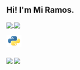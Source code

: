 ## Hi! I'm Mi Ramos.

<div>
  <a href="https://github.com/mi-ramos">
  <img align= "center"  height="180em" src="https://github-readme-stats.vercel.app/api?username=mi-ramos&count_private=true&show_icons=true&theme=dark"/>
  <img align="center" height="180em" src="https://github-readme-stats.vercel.app/api/top-langs/?username=mi-ramos&layout=compact&theme=dark"/>
  </a>
</div>

<div style="display: inline_block"><br>
  <img align="center" alt="Mi-Python" height="30" width="40" src="https://raw.githubusercontent.com/devicons/devicon/master/icons/python/python-original.svg">
</div>

 ##

<div>
  <a ref="https://www.instagram.com/_ramos.mi/"><img src="https://img.shields.io/badge/Instagram-E4405F?style=for-the-badge&logo=instagram&logoColor=white"></a>
  <a ref="https://www.linkedin.com/in/milena-ramos-890558279/" target="_blank"><img src="https://img.shields.io/badge/LinkedIn-0077B5?style=for-the-badge&logo=linkedin&logoColor=white" target="_blank"></a>
</div>
